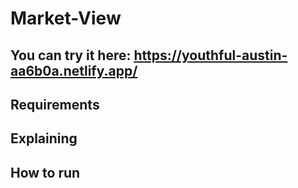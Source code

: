 # Market-View

## You can try it here: https://youthful-austin-aa6b0a.netlify.app/

## Requirements

## Explaining

## How to run 

